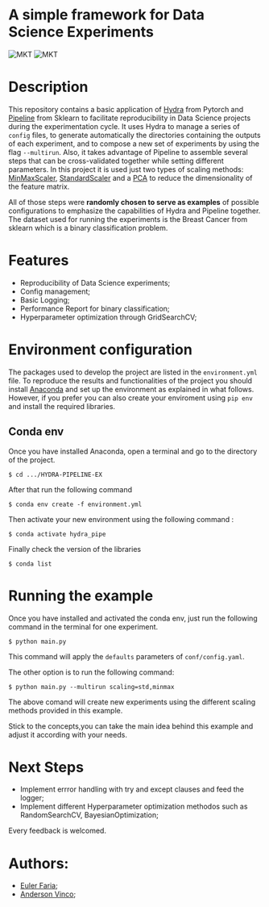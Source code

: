 # A simple framework for Data Science Experiments

![MKT](https://img.shields.io/badge/version-v0.1-blue.svg)
![MKT](https://img.shields.io/badge/language-Python-orange.svg)

# Description

This repository contains a basic application of [Hydra](https://hydra.cc/docs/intro) from Pytorch and [Pipeline](https://scikit-learn.org/stable/modules/generated/sklearn.pipeline.Pipeline.html) from Sklearn to facilitate reproducibility in Data Science projects during the experimentation cycle. It uses Hydra to manage a series of `config` files, to generate automatically the directories containing the outputs of each experiment, and to compose a new set of experiments by using the flag `--multirun`. Also, it takes advantage of Pipeline to assemble several steps that can be cross-validated together while setting different parameters. In this project it is used just two types of scaling methods: [MinMaxScaler](https://scikit-learn.org/stable/modules/generated/sklearn.preprocessing.MinMaxScaler.html), [StandardScaler](https://scikit-learn.org/stable/modules/generated/sklearn.preprocessing.StandardScaler.html#sklearn.preprocessing.StandardScaler) and a [PCA](https://scikit-learn.org/stable/modules/generated/sklearn.decomposition.PCA.html) to reduce the dimensionality of the feature matrix.

All of those steps were **randomly chosen to serve as examples** of possible configurations to emphasize the capabilities of Hydra and Pipeline together. The dataset used for running the experiments is the Breast Cancer from sklearn which is a binary classification problem.

# Features

- Reproducibility of Data Science experiments;
- Config management;
- Basic Logging;
- Performance Report for binary classification;
- Hyperparameter optimization through GridSearchCV;

# Environment configuration

The packages used to develop the project are listed in the `environment.yml` file. To reproduce the results and functionalities of the project you should install [Anaconda](https://anaconda.org) and set up the environment as explained in what follows. However, if you prefer you can also create your enviroment using `pip env` and install the required libraries.

## Conda env

Once you have installed Anaconda, open a terminal and go to the directory of the project.

```
$ cd .../HYDRA-PIPELINE-EX

```

After that run the following command

```
$ conda env create -f environment.yml

```

Then activate your new environment using the following command :

```
$ conda activate hydra_pipe

```

Finally check the version of the libraries

```
$ conda list

```

# Running the example

Once you have installed and activated the conda env, just run the following command in the terminal for one experiment.

```
$ python main.py

```

This command will apply the `defaults` parameters of `conf/config.yaml`.

The other option is to run the following command:

```
$ python main.py --multirun scaling=std,minmax

```

The above comand will create new experiments using the different scaling methods provided in this example.

Stick to the concepts,you can take the main idea behind this example and adjust it according with your needs.

# Next Steps

- Implement errror handling with try and except clauses and feed the logger;
- Implement different Hyperparameter optimization methodos such as RandomSearchCV, BayesianOptimization;

Every feedback is welcomed.

# Authors:

- [Euler Faria](https://github.com/EulerFaria);
- [Anderson Vinco](anderson.vinco@gmail.com);
